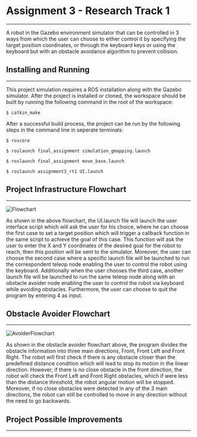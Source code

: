 # Assignment 3 - Research Track 1
---------------------------------
A robot in the Gazebo environment simulator that can be controlled in 3 ways from which the user can choose to either control it by specifying the target position coordinates, or through the keyboard keys or using the keyboard but with an obstacle avoidance algorithm to prevent collision.
## Installing and Running
---------------------------
This project simulation requires a ROS installation along with the Gazebo simulator.
After the project is installed or cloned, the workspace should be built by running the following command in the root of the workspace:
```
$ catkin_make
```
After a successful build process, the project can be run by the following steps in the command line in seperate terminals:

```
$ roscore
```
```
$ roslaunch final_assignment simulation_gmapping.launch
```
```
$ roslaunch final_assignment move_base.launch
```
```
$ roslaunch assignment3_rt1 UI.launch
```
## Project Infrastructure Flowchart
-----------------------------------
![Flowchart](https://user-images.githubusercontent.com/79665691/173406444-8c001c0b-0036-43c0-afdd-8c9a5381d817.png)

As shown in the above flowchart, the UI.launch file will launch the user interface script which will ask the user for his choice, where he can choose the first case to set a target position which will trigger a callback function in the same script to achieve the goal of this case. This function will ask the user to enter the X and Y coordinates of the desired goal for the robot to reach, then this position will be sent to the simulator. 
Moreover, the user can choose the second case where a specific launch file will be launched to run the correspondent teleop node enabling the user to control the robot using the keyboard. Additionally when the user chooses the third case, another launch file will be launched to run the same teleop node along with an obstacle avoider node enabling the user to control the robot via keyboard while avoiding obstacles. Furthermore, the user can choose to quit the program by entering 4 as input.

## Obstacle Avoider Flowchart
-----------------------------
![AvoiderFlowchart](https://user-images.githubusercontent.com/79665691/173417605-eb8755bd-946c-4438-aedf-a041836bf99d.png)

As shown in the obstacle avoider flowchart above, the program divides the obstacle information into three main directions, Front, Front Left and Front Right. The robot will first check if there is any obstacle closer than the predefined distance condition which will lead to stop its motion in the linear direction. However, if there is no close obstacle in the front direction, the robot will check the Front Left and Front Right obstacles, which if were less than the distance threshold, the robot angular motion will be stopped. Moreover, if no close obstacles were detected in any of the 3 main directions, the robot can still be controlled to move in any direction without the need to go backwards.

## Project Possible Improvements
--------------------------------

